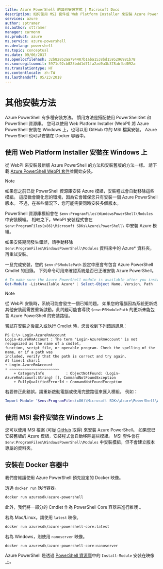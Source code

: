 ```yaml
---
title: Azure PowerShell 的其他安裝方式 | Microsoft Docs
description: 如何使用 MSI 套件或 Web Platform Installer 來安裝 Azure PowerShell。
services: azure
author: sptramer
ms.author: sttramer
manager: carmonm
ms.product: azure
ms.service: azure-powershell
ms.devlang: powershell
ms.topic: conceptual
ms.date: 09/06/2017
ms.openlocfilehash: 32b82852aa794407b1aba1538bd1595296981b78
ms.sourcegitcommit: 5971c92cb023bdd1d71fa2ad0a3b378abfbd092a
ms.translationtype: HT
ms.contentlocale: zh-TW
ms.lasthandoff: 05/23/2018
---
```

# <a name="other-installation-methods"></a>其他安裝方法

Azure PowerShell 有多種安裝方法。 慣用方法是搭配使用 PowerShellGet 和 PowerShell 資源庫。 您可以使用 Web Platform Installer (WebPI) 將 Azure PowerShell 安裝在 Windows 上，也可以用 GitHub 中的 MSI 檔案安裝。 Azure PowerShell 也可以安裝在 Docker 容器中。

## <a name="install-on-windows-using-the-web-platform-installer"></a>使用 Web Platform Installer 安裝在 Windows 上

從 WebPI 來安裝最新版 Azure PowerShell 的方法和安裝舊版的方法一樣。
請下載 [Azure PowerShell WebPI 套件](http://aka.ms/webpi-azps)並開始安裝。

> [!NOTE]
> 如果您之前已從 PowerShell 資源庫安裝 Azure 模組，安裝程式會自動移除這些模組。 這麼做會簡化您的環境，因為它會確保您只有安裝一個 Azure PowerShell 版本。 不過，在某些情況下，您可能需要同時安裝多個版本。
>
> PowerShell 資源庫模組會在 `$env:ProgramFiles\WindowsPowerShell\Modules` 中安裝模組。 相較之下，WebPI 安裝程式會在 `$env:ProgramFiles(x86)\Microsoft SDKs\Azure\PowerShell\` 中安裝 Azure 模組。
>
> 如果安裝期間發生錯誤，請手動移除 `$env:ProgramFiles\WindowsPowerShell\Modules` 資料來中的 Azure* 資料夾，再重試安裝。

一旦完成安裝，您的 `$env:PSModulePath` 設定中應會有包含 Azure PowerShell Cmdlet 的目錄。 下列命令可用來確認系統是否已正確安裝 Azure PowerShell。

```powershell
# To make sure the Azure PowerShell module is available after you install
Get-Module -ListAvailable Azure* | Select-Object Name, Version, Path
```

> [!NOTE]
> 從 WebPI 安裝時，系統可能會發生一個已知問題。 如果您的電腦因為系統更新或其他安裝而需要重新啟動，此問題可能會導致 `$env:PSModulePath` 的更新未能包含 Azure PowerShell 的安裝路徑。

嘗試在安裝之後載入或執行 Cmdlet 時，您會收到下列錯誤訊息︰

```
PS C:\> Login-AzureRmAccount
Login-AzureRmAccount : The term 'Login-AzureRmAccount' is not recognized as the name of a cmdlet,
function, script file, or operable program. Check the spelling of the name, or if a path was
included, verify that the path is correct and try again.
At line:1 char:1
+ Login-AzureRmAccount
+ ~~~~~~~~~~~~~~~~~~~~~~~
    + CategoryInfo          : ObjectNotFound: (Login-AzureRmAccount:String) [], CommandNotFoundException
    + FullyQualifiedErrorId : CommandNotFoundException
```

若要修正此錯誤，請重新啟動電腦或使用完整路徑來匯入模組。 例如︰

```powershell
Import-Module "$env:ProgramFiles(x86)\Microsoft SDKs\Azure\PowerShell\AzureRM.psd1"
```

## <a name="install-on-windows-using-the-msi-package"></a>使用 MSI 套件安裝在 Windows 上

您可以使用 MSI 檔案 (可從 [GitHub](https://github.com/Azure/azure-powershell/releases/latest) 取得) 來安裝 Azure PowerShell。 如果您已安裝舊版的 Azure 模組，安裝程式會自動移除這些模組。 MSI 套件會在 `$env:ProgramFiles\WindowsPowerShell\Modules` 中安裝模組，但不會建立版本專屬的資料夾。

## <a name="install-in-a-docker-container"></a>安裝在 Docker 容器中

我們會維護使用 Azure PowerShell 預先設定的 Docker 映像。

透過 `docker run` 執行容器。

```powershell
docker run azuresdk/azure-powershell
```

此外，我們將一部分的 Cmdlet 作為 PowerShell Core 容器來進行維護 。

若為 Mac/Linux，請使用 `latest` 映像。

```bash
docker run azuresdk/azure-powershell-core:latest
```

若為 Windows，則使用 `nanoserver` 映像。

```powershell
docker run azuresdk/azure-powershell-core:nanoserver
```

Azure PowerShell 是透過 [PowerShell 資源庫](https://www.powershellgallery.com/)中的 `Install-Module` 安裝在映像上。